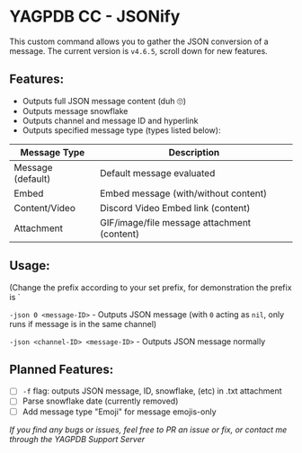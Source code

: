 # YAGPDB CC - JSONify

This custom command allows you to gather the JSON conversion of a message. The current version is `v4.6.5`, scroll down for new features.

## Features:
- Outputs full JSON message content (duh 🙄)
- Outputs message snowflake
- Outputs channel and message ID and hyperlink
- Outputs specified message type (types listed below):

Message Type | Description
------------ | -------------
Message (default) | Default message evaluated
Embed | Embed message (with/without content)
Content/Video | Discord Video Embed link (content)
Attachment | GIF/image/file message attachment (content)

## Usage:
(Change the prefix according to your set prefix, for demonstration the prefix is `

`-json 0 <message-ID>` - Outputs JSON message (with `0` acting as `nil`, only runs if message is in the same channel)

`-json <channel-ID> <message-ID>` - Outputs JSON message normally

## Planned Features:
- [ ] `-f` flag: outputs JSON message, ID, snowflake, (etc) in .txt attachment
- [ ] Parse snowflake date (currently removed)
- [ ] Add message type "Emoji" for message emojis-only

*If you find any bugs or issues, feel free to PR an issue or fix, or contact me through the YAGPDB Support Server*
